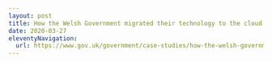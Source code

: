 ```yaml
---
layout: post
title: How the Welsh Government migrated their technology to the cloud
date: 2020-03-27
eleventyNavigation:
  url: https://www.gov.uk/government/case-studies/how-the-welsh-government-migrated-their-technology-to-the-cloud
---
```

